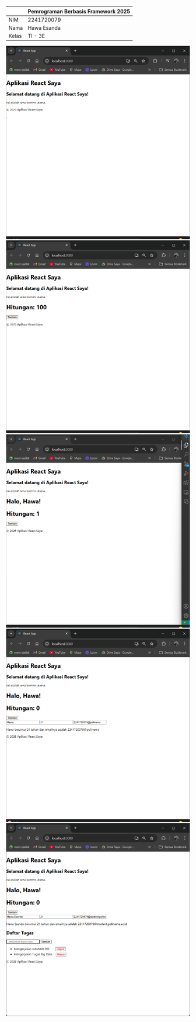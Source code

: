 | | Pemrograman Berbasis Framework 2025 |
| --- | --- |
| NIM | 2241720079 |
| Nama | Hawa Esanda |
| Kelas | TI - 3E |

![Screenshot](assets/1-membuat-komponen.png)
![Screenshot](assets/2-komponen-dinamis.png)
![Screenshot](assets/3-props-mengirim-data.png)
![Screenshot](assets/4-state-mengolah-data.png)
![Screenshot](assets/5-tugas-todolist.png)